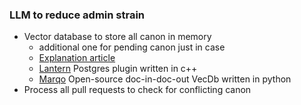 ### LLM to reduce admin strain
- Vector database to store all canon in memory
	- additional one for pending canon just in case
	- [Explanation article](https://www.analyticsvidhya.com/blog/2023/10/how-to-build-llm-apps-using-vector-database/#:~:text=LLMs%20and%20Vector%20Databases,-Large%20Language%20Models&text=These%20models%20rely%20on%20a,a%20binary%20representation%20called%20embeddings.)
	- [Lantern](https://lantern.dev/blog/hnsw-index-creation) Postgres plugin written in c++
	- [Marqo](https://github.com/marqo-ai/marqo) Open-source doc-in-doc-out VecDb written in python
- Process all pull requests to check for conflicting canon